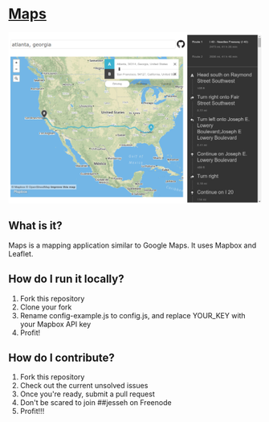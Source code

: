[Maps](http://maps.breh.xyz)
=====================

![Map Screenshot](/screenshot.png)

What is it?
-----------
Maps is a mapping application similar to Google Maps. It uses Mapbox and Leaflet.

How do I run it locally?
------------------------
1. Fork this repository
2. Clone your fork
3. Rename config-example.js to config.js, and replace YOUR_KEY with your Mapbox API key
4. Profit!

How do I contribute?
--------------------
1. Fork this repository
2. Check out the current unsolved issues
3. Once you're ready, submit a pull request
4. Don't be scared to join ##jesseh on Freenode
5. Profit!!!
